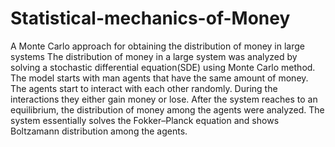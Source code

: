 # Statistical-mechanics-of-Money
A Monte Carlo approach for obtaining the distribution of money in large systems
The distribution of money in a large system was analyzed by solving a  stochastic differential equation(SDE) using Monte Carlo method.
The model starts with man agents that have the same amount of money.
The agents start to interact with each other randomly.
During the interactions they either gain money or lose.
After the system reaches to an equilibrium, the distribution of money among the agents were analyzed.
The system essentially solves the Fokker–Planck equation and shows Boltzamann distribution among the agents.
